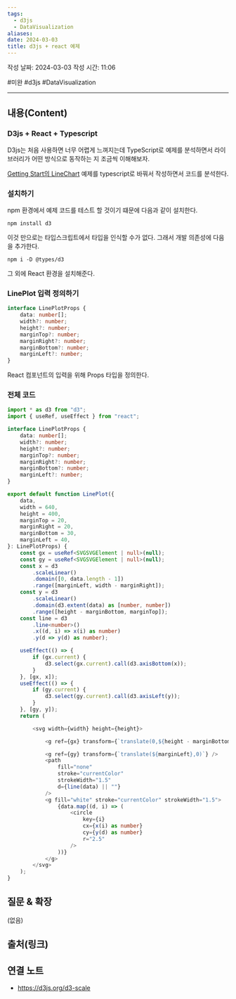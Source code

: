 ```yaml
---
tags:
  - d3js
  - DataVisualization
aliases: 
date: 2024-03-03
title: d3js + react 예제
---
```

작성 날짜: 2024-03-03
작성 시간: 11:06

#미완 #d3js #DataVisualization

----
## 내용(Content)
### D3js + React + Typescript
D3js는 처음 사용하면 너무 어렵게 느껴지는데 TypeScript로 예제를 분석하면서 라이브러리가 어떤 방식으로 동작하는 지 조금씩 이해해보자.

[Getting Start의 LineChart](https://d3js.org/getting-started) 예제를 typescript로 바꿔서 작성하면서 코드를 분석한다.

### 설치하기
npm 환경에서 예제 코드를 테스트 할 것이기 떄문에  다음과 같이 설치한다.

```shell
npm install d3
```

이것 만으로는 타입스크립트에서 타입을 인식할 수가 없다. 그래서 개발 의존성에 다음을 추가한다.

```shell
npm i -D @types/d3
```

그 외에 React 환경을 설치해준다.
### LinePlot 입력 정의하기

```ts
interface LinePlotProps {
    data: number[];
    width?: number;
    height?: number;
    marginTop?: number;
    marginRight?: number;
    marginBottom?: number;
    marginLeft?: number;
}
```

React 컴포넌트의 입력을 위해 Props 타입을 정의한다.

### 
### 전체 코드

```ts
import * as d3 from "d3";
import { useRef, useEffect } from "react";

interface LinePlotProps {
    data: number[];
    width?: number;
    height?: number;
    marginTop?: number;
    marginRight?: number;
    marginBottom?: number;
    marginLeft?: number;
}

export default function LinePlot({
    data,
    width = 640,
    height = 400,
    marginTop = 20,
    marginRight = 20,
    marginBottom = 30,
    marginLeft = 40,
}: LinePlotProps) {
    const gx = useRef<SVGSVGElement | null>(null);
    const gy = useRef<SVGSVGElement | null>(null);
    const x = d3
        .scaleLinear()
        .domain([0, data.length - 1])
        .range([marginLeft, width - marginRight]);
    const y = d3
        .scaleLinear()
        .domain(d3.extent(data) as [number, number])
        .range([height - marginBottom, marginTop]);
    const line = d3
        .line<number>()
        .x((d, i) => x(i) as number)
        .y(d => y(d) as number);

    useEffect(() => {
        if (gx.current) {
            d3.select(gx.current).call(d3.axisBottom(x));
        }
    }, [gx, x]);
    useEffect(() => {
        if (gy.current) {
            d3.select(gy.current).call(d3.axisLeft(y));
        }
    }, [gy, y]);
    return (

        <svg width={width} height={height}>

            <g ref={gx} transform={`translate(0,${height - marginBottom})`} />

            <g ref={gy} transform={`translate(${marginLeft},0)`} />
            <path
                fill="none"
                stroke="currentColor"
                strokeWidth="1.5"
                d={line(data) || ""}
            />
            <g fill="white" stroke="currentColor" strokeWidth="1.5">
                {data.map((d, i) => (
                    <circle
                        key={i}
                        cx={x(i) as number}
                        cy={y(d) as number}
                        r="2.5"
                    />
                ))}
            </g>
        </svg>
    );
}
```

## 질문 & 확장

(없음)

## 출처(링크)


## 연결 노트
- https://d3js.org/d3-scale










